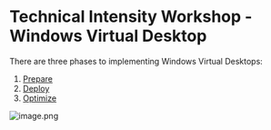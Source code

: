 # Technical Intensity Workshop - Windows Virtual Desktop

There are three phases to implementing Windows Virtual Desktops:

1. [Prepare](prepare.md)
2. [Deploy](deploy.md)
3. [Optimize](optimize.md)

 ![image.png](docs\Azure\BootCamps\WVD\.attachments\wvd-prep-deploy-optimize.png)